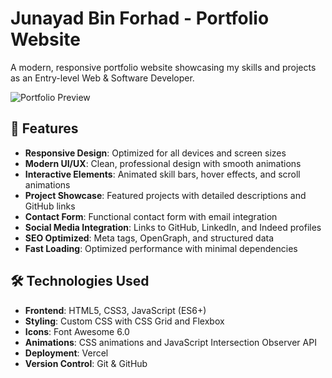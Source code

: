 # Junayad Bin Forhad - Portfolio Website

A modern, responsive portfolio website showcasing my skills and projects as an Entry-level Web & Software Developer.

![Portfolio Preview](https://via.placeholder.com/800x400/667eea/ffffff?text=Portfolio+Preview)

## 🌟 Features

- **Responsive Design**: Optimized for all devices and screen sizes
- **Modern UI/UX**: Clean, professional design with smooth animations
- **Interactive Elements**: Animated skill bars, hover effects, and scroll animations
- **Project Showcase**: Featured projects with detailed descriptions and GitHub links
- **Contact Form**: Functional contact form with email integration
- **Social Media Integration**: Links to GitHub, LinkedIn, and Indeed profiles
- **SEO Optimized**: Meta tags, OpenGraph, and structured data
- **Fast Loading**: Optimized performance with minimal dependencies

## 🛠️ Technologies Used

- **Frontend**: HTML5, CSS3, JavaScript (ES6+)
- **Styling**: Custom CSS with CSS Grid and Flexbox
- **Icons**: Font Awesome 6.0
- **Animations**: CSS animations and JavaScript Intersection Observer API
- **Deployment**: Vercel
- **Version Control**: Git & GitHub
